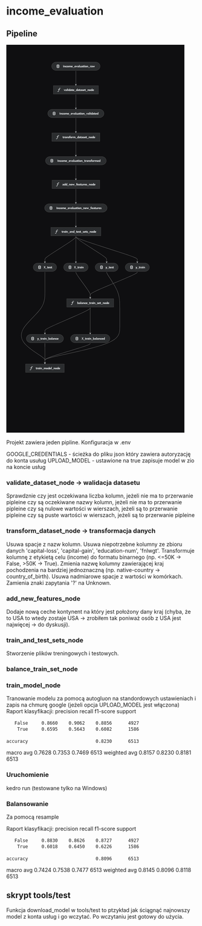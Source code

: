 # income_evaluation


## Pipeline
![Wykres pipeline](images/kedro-pipeline.png)

Projekt zawiera jeden pipline.
Konfiguracja w .env

GOOGLE_CREDENTIALS - ścieżka do pliku json który zawiera autoryzację do konta usuług
UPLOAD_MODEL - ustawione na true zapisuje model w zio na koncie usług

### validate_dataset_node -> walidacja datasetu
Sprawdznie czy jest oczekiwana liczba kolumn, jeżeli nie ma to przerwanie pipleine
czy są oczekiwane nazwy kolumn, jeżeli nie ma to przerwanie pipleine
czy są nulowe wartości w wierszach, jeżeli są to przerwanie pipleine
czy są puste wartości w wierszach, jeżeli są to przerwanie pipleine

### transform_dataset_node -> transformacja danych
Usuwa spacje z nazw kolumn.
Usuwa niepotrzebne kolumny ze zbioru danych 'capital-loss', 'capital-gain', 'education-num', 'fnlwgt'.
Transformuje kolumnę z etykietą celu (income) do formatu binarnego (np. <=50K → False, >50K → True).
Zmienia nazwę kolumny zawierającej kraj pochodzenia na bardziej jednoznaczną (np. native-country → country_of_birth).
Usuwa nadmiarowe spacje z wartości w komórkach.
Zamienia znaki zapytania '?' na Unknown.

### add_new_features_node
Dodaje nową ceche kontynent na który jest położony dany kraj (chyba, że to USA to wtedy zostaje USA -> zrobiłem tak poniważ osób z USA jest najwięcej -> do dyskusji).

### train_and_test_sets_node
Stworzenie plików treningowych i testowych.

### balance_train_set_node


### train_model_node
Tranowanie modelu za pomocą autogluon na standordowych ustawieniach i zapis na chmurę google (jeżeli opcja UPLOAD_MODEL jest włączona)
Raport klasyfikacji:
               precision    recall  f1-score   support

       False     0.8660    0.9062    0.8856      4927
        True     0.6595    0.5643    0.6082      1586

    accuracy                         0.8230      6513
   macro avg     0.7628    0.7353    0.7469      6513
weighted avg     0.8157    0.8230    0.8181      6513


### Uruchomienie 
kedro run (testowane tylko na Windows)

### Balansowanie

Za pomocą resample

Raport klasyfikacji:
               precision    recall  f1-score   support

       False     0.8830    0.8626    0.8727      4927
        True     0.6018    0.6450    0.6226      1586

    accuracy                         0.8096      6513
   macro avg     0.7424    0.7538    0.7477      6513
weighted avg     0.8145    0.8096    0.8118      6513


## skrypt tools/test
Funkcja download_model w tools/test to ptzykład jak ściągnąć najnowszy model z konta usług i go wczytać.
Po wczytaniu jest gotowy do użycia.